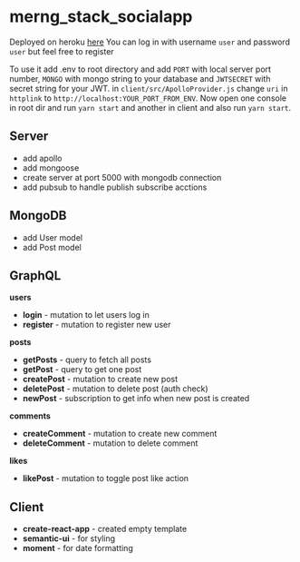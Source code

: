 # merng_stack_socialapp

Deployed on heroku [here](https://merng-social-app-client.herokuapp.com/)
You can log in with username `user` and password `user` but feel free to register

To use it add .env to root directory and add `PORT` with local server port number, `MONGO` with mongo string to your database and `JWTSECRET` with secret string for your JWT.
in `client/src/ApolloProvider.js` change `uri` in `httplink` to `http://localhost:YOUR_PORT_FROM_ENV`.
Now open one console in root dir and run `yarn start` and another in client and also run `yarn start`.

## Server

- add apollo
- add mongoose
- create server at port 5000 with mongodb connection
- add pubsub to handle publish subscribe acctions

## MongoDB

- add User model
- add Post model

## GraphQL

**users**

- **login** - mutation to let users log in
- **register** - mutation to register new user

**posts**

- **getPosts** - query to fetch all posts
- **getPost** - query to get one post
- **createPost** - mutation to create new post
- **deletePost** - mutation to delete post (auth check)
- **newPost** - subscription to get info when new post is created

**comments**

- **createComment** - mutation to create new comment
- **deleteComment** - mutation to delete comment

**likes**

- **likePost** - mutation to toggle post like action

## Client

- **create-react-app** - created empty template
- **semantic-ui** - for styling
- **moment** - for date formatting
